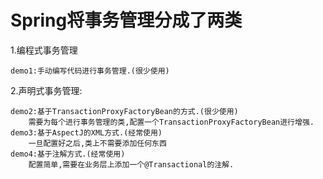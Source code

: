 # Spring将事务管理分成了两类

1.编程式事务管理

```
demo1:手动编写代码进行事务管理.(很少使用)
```

2.声明式事务管理:

```
demo2:基于TransactionProxyFactoryBean的方式.(很少使用)
	需要为每个进行事务管理的类,配置一个TransactionProxyFactoryBean进行增强.
demo3:基于AspectJ的XML方式.(经常使用)
 	一旦配置好之后,类上不需要添加任何东西
demo4:基于注解方式.(经常使用)
	配置简单,需要在业务层上添加一个@Transactional的注解.
```

